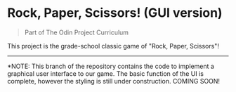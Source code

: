 # Rock, Paper, Scissors! (GUI version)

> Part of The Odin Project Curriculum

This project is the grade-school classic game of "Rock, Paper, Scissors"! 

---

*NOTE: This branch of the repository contains the code to implement a graphical user interface to our game. The basic function of the UI is complete, however the styling is still under construction. COMING SOON!